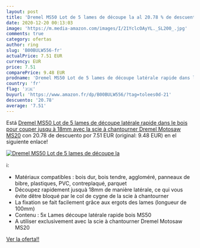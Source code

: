 ```yaml
---
layout: post
title: 'Dremel MS50 Lot de 5 lames de découpe la al 20.78 % de descuento'
date: 2020-12-20 00:13:03
image: 'https://m.media-amazon.com/images/I/21YclcOAyYL._SL200_.jpg'
comments: true
category: ofertas
author: ring
slug: 'B00BULW556-fr'
actualPrice: 7.51 EUR
currency: EUR
price: 7.51
comparePrice: 9.48 EUR
prodname: 'Dremel MS50 Lot de 5 lames de découpe latérale rapide dans le bois pour couper jusqu à 18mm avec la scie à chantourner Dremel Motosaw MS20'
country: 'fr'
flag: '🇫🇷'
buyurl: 'https://www.amazon.fr/dp/B00BULW556/?tag=tolees0d-21'
descuento: '20.78'
average: '7.51'
---
```


Está [Dremel MS50 Lot de 5 lames de découpe latérale rapide dans le bois pour couper jusqu à 18mm avec la scie à chantourner Dremel Motosaw MS20](https://www.amazon.fr/dp/B00BULW556/?tag=tolees0d-21) con 20.78 de descuento por 7.51 EUR (original: 9.48 EUR) en el siguiente enlace!

[![Dremel MS50 Lot de 5 lames de découpe la](https://m.media-amazon.com/images/I/21YclcOAyYL._SL200_.jpg)](https://www.amazon.fr/dp/B00BULW556/?tag=tolees0d-21)

ℹ️:

- Matériaux compatibles : bois dur, bois tendre, aggloméré, panneaux de bibre, plastiques, PVC, contreplaqué, parquet
- Découpez rapidement jusquà 18mm de manière latérale, ce qui vous évite dêtre bloqué par le col de cygne de la scie à chantourner
- La fixation se fait facilement grâce aux ergots des lames (longueur de 100mm)
- Contenu : 5x Lames découpe latérale rapide bois MS50
- A utiliser exclusivement avec la scie à chantourner Dremel Motosaw MS20

[Ver la oferta!!](https://www.amazon.fr/dp/B00BULW556/?tag=tolees0d-21)
